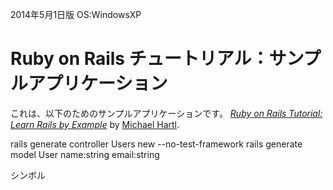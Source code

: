 2014年5月1日版     OS:WindowsXP
# Ruby on Rails チュートリアル：サンプルアプリケーション

これは、以下のためのサンプルアプリケーションです。
[*Ruby on Rails Tutorial: Learn Rails by Example*](http://railstutorial.jp/)
by [Michael Hartl](http://michaelhartl.com/).


rails generate controller Users new --no-test-framework
rails generate model User name:string email:string

シンボル

